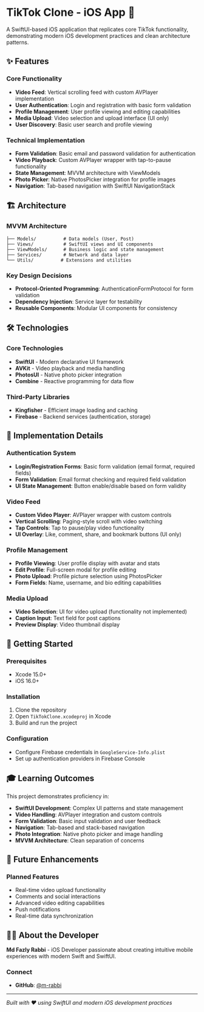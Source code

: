 # TikTok Clone - iOS App 📱

A SwiftUI-based iOS application that replicates core TikTok functionality, demonstrating modern iOS development practices and clean architecture patterns.

## ✨ Features

### Core Functionality
- **Video Feed**: Vertical scrolling feed with custom AVPlayer implementation
- **User Authentication**: Login and registration with basic form validation
- **Profile Management**: User profile viewing and editing capabilities
- **Media Upload**: Video selection and upload interface (UI only)
- **User Discovery**: Basic user search and profile viewing

### Technical Implementation
- **Form Validation**: Basic email and password validation for authentication
- **Video Playback**: Custom AVPlayer wrapper with tap-to-pause functionality
- **State Management**: MVVM architecture with ViewModels
- **Photo Picker**: Native PhotosPicker integration for profile images
- **Navigation**: Tab-based navigation with SwiftUI NavigationStack

## 🏗️ Architecture

### MVVM Architecture
```
├── Models/          # Data models (User, Post)
├── Views/           # SwiftUI views and UI components
├── ViewModels/      # Business logic and state management
├── Services/        # Network and data layer
└── Utils/          # Extensions and utilities
```

### Key Design Decisions
- **Protocol-Oriented Programming**: AuthenticationFormProtocol for form validation
- **Dependency Injection**: Service layer for testability
- **Reusable Components**: Modular UI components for consistency

## 🛠️ Technologies

### Core Technologies
- **SwiftUI** - Modern declarative UI framework
- **AVKit** - Video playback and media handling
- **PhotosUI** - Native photo picker integration
- **Combine** - Reactive programming for data flow

### Third-Party Libraries
- **Kingfisher** - Efficient image loading and caching
- **Firebase** - Backend services (authentication, storage)

## 📱 Implementation Details

### Authentication System
- **Login/Registration Forms**: Basic form validation (email format, required fields)
- **Form Validation**: Email format checking and required field validation
- **UI State Management**: Button enable/disable based on form validity

### Video Feed
- **Custom Video Player**: AVPlayer wrapper with custom controls
- **Vertical Scrolling**: Paging-style scroll with video switching
- **Tap Controls**: Tap to pause/play video functionality
- **UI Overlay**: Like, comment, share, and bookmark buttons (UI only)

### Profile Management
- **Profile Viewing**: User profile display with avatar and stats
- **Edit Profile**: Full-screen modal for profile editing
- **Photo Upload**: Profile picture selection using PhotosPicker
- **Form Fields**: Name, username, and bio editing capabilities

### Media Upload
- **Video Selection**: UI for video upload (functionality not implemented)
- **Caption Input**: Text field for post captions
- **Preview Display**: Video thumbnail display

## 🚀 Getting Started

### Prerequisites
- Xcode 15.0+
- iOS 16.0+

### Installation
1. Clone the repository
2. Open `TikTokClone.xcodeproj` in Xcode
3. Build and run the project

### Configuration
- Configure Firebase credentials in `GoogleService-Info.plist`
- Set up authentication providers in Firebase Console

## 🎓 Learning Outcomes

This project demonstrates proficiency in:
- **SwiftUI Development**: Complex UI patterns and state management
- **Video Handling**: AVPlayer integration and custom controls
- **Form Validation**: Basic input validation and user feedback
- **Navigation**: Tab-based and stack-based navigation
- **Photo Integration**: Native photo picker and image handling
- **MVVM Architecture**: Clean separation of concerns

## 🔮 Future Enhancements

### Planned Features
- Real-time video upload functionality
- Comments and social interactions
- Advanced video editing capabilities
- Push notifications
- Real-time data synchronization

## 👨‍💻 About the Developer

**Md Fazly Rabbi** - iOS Developer passionate about creating intuitive mobile experiences with modern Swift and SwiftUI.

### Connect
- **GitHub**: [@m-rabbi](https://github.com/m-rabbi)

---

*Built with ❤️ using SwiftUI and modern iOS development practices*

